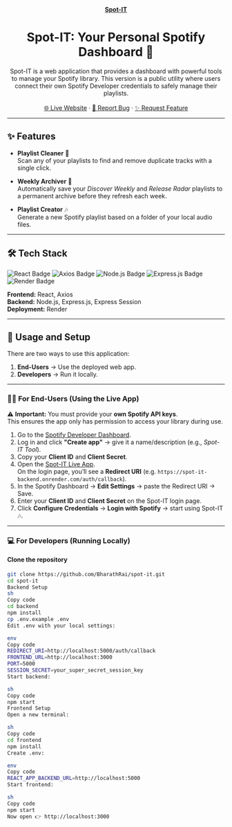 <div align="center">
  <a href="https://github.com/BharathRai/spot-it">
    <b>Spot-IT</b>
  </a>
  <h1 align="center">Spot-IT: Your Personal Spotify Dashboard 🎵</h1>
  <p align="center">
    Spot-IT is a web application that provides a dashboard with powerful tools to manage your Spotify library.  
    This version is a public utility where users connect their own Spotify Developer credentials to safely manage their playlists.
    <br /><br />
    <a href="https://spot-it-frontend.onrender.com/">🌐 Live Website</a>
    ·
    <a href="https://github.com/BharathRai/spot-it/issues">🐞 Report Bug</a>
    ·
    <a href="https://github.com/BharathRai/spot-it/issues">✨ Request Feature</a>
  </p>
</div>

---

## ✨ Features

- **Playlist Cleaner** 🧹  
  Scan any of your playlists to find and remove duplicate tracks with a single click.  

- **Weekly Archiver** 💾  
  Automatically save your *Discover Weekly* and *Release Radar* playlists to a permanent archive before they refresh each week.  

- **Playlist Creator** 🎶  
  Generate a new Spotify playlist based on a folder of your local audio files.  

---

## 🛠️ Tech Stack

<p align="left">
  <img src="https://img.shields.io/badge/React-61DAFB?style=for-the-badge&logo=react&logoColor=black" alt="React Badge">
  <img src="https://img.shields.io/badge/Axios-5A29E4?style=for-the-badge" alt="Axios Badge">
  <img src="https://img.shields.io/badge/Node.js-339933?style=for-the-badge&logo=nodedotjs&logoColor=white" alt="Node.js Badge">
  <img src="https://img.shields.io/badge/Express.js-000000?style=for-the-badge&logo=express&logoColor=white" alt="Express.js Badge">
  <img src="https://img.shields.io/badge/Render-4682B4?style=for-the-badge&logo=render&logoColor=white" alt="Render Badge">
</p>

**Frontend:** React, Axios  
**Backend:** Node.js, Express.js, Express Session  
**Deployment:** Render  

---

## 🚀 Usage and Setup

There are two ways to use this application:  

1. **End-Users** → Use the deployed web app.  
2. **Developers** → Run it locally.  

---

### 🧑‍💻 For End-Users (Using the Live App)

⚠️ **Important:** You must provide your **own Spotify API keys**.  
This ensures the app only has permission to access your library during use.

1. Go to the [Spotify Developer Dashboard](https://developer.spotify.com/dashboard).  
2. Log in and click **"Create app"** → give it a name/description (e.g., *Spot-IT Tool*).  
3. Copy your **Client ID** and **Client Secret**.  
4. Open the [Spot-IT Live App](https://spot-it-frontend.onrender.com/).  
   On the login page, you’ll see a **Redirect URI** (e.g. `https://spot-it-backend.onrender.com/auth/callback`).  
5. In the Spotify Dashboard → **Edit Settings** → paste the Redirect URI → Save.  
6. Enter your **Client ID** and **Client Secret** on the Spot-IT login page.  
7. Click **Configure Credentials** → **Login with Spotify** → start using Spot-IT 🎶.  

---

### 💻 For Developers (Running Locally)

#### Clone the repository
```sh
git clone https://github.com/BharathRai/spot-it.git
cd spot-it
Backend Setup
sh
Copy code
cd backend
npm install
cp .env.example .env
Edit .env with your local settings:

env
Copy code
REDIRECT_URI=http://localhost:5000/auth/callback
FRONTEND_URL=http://localhost:3000
PORT=5000
SESSION_SECRET=your_super_secret_session_key
Start backend:

sh
Copy code
npm start
Frontend Setup
Open a new terminal:

sh
Copy code
cd frontend
npm install
Create .env:

env
Copy code
REACT_APP_BACKEND_URL=http://localhost:5000
Start frontend:

sh
Copy code
npm start
Now open 👉 http://localhost:3000
